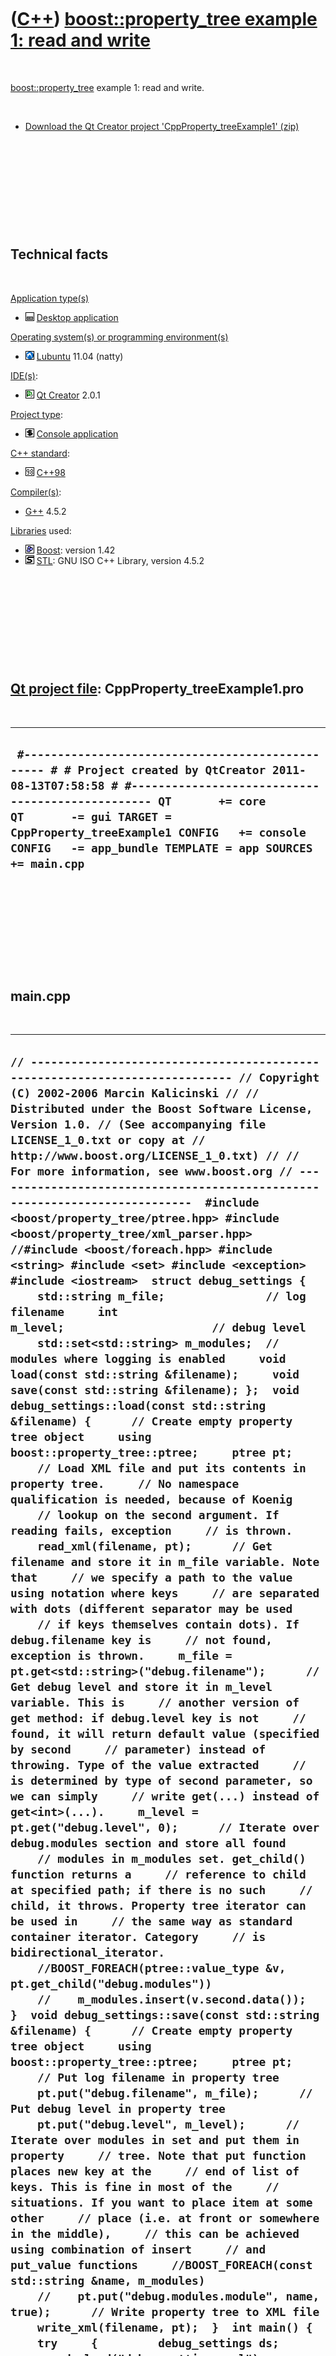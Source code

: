 



 

 

 

 

 

([C++](Cpp.htm)) [boost::property\_tree example 1: read and write](CppProperty_treeExample1.htm)
================================================================================================

 

[boost::property\_tree](CppProperty_tree.htm) example 1: read and write.

 

-   [Download the Qt Creator project
    'CppProperty\_treeExample1' (zip)](CppProperty_treeExample1.zip)

 

 

 

 

 

Technical facts
---------------

 

[Application type(s)](CppApplication.htm)

-   ![Desktop](PicDesktop.png) [Desktop
    application](CppDesktopApplication.htm)

[Operating system(s) or programming environment(s)](CppOs.htm)

-   ![Lubuntu](PicLubuntu.png) [Lubuntu](CppLubuntu.htm) 11.04 (natty)

[IDE(s)](CppIde.htm):

-   ![Qt Creator](PicQtCreator.png) [Qt Creator](CppQtCreator.htm) 2.0.1

[Project type](CppQtProjectType.htm):

-   ![console](PicConsole.png) [Console
    application](CppConsoleApplication.htm)

[C++ standard](CppStandard.htm):

-   ![C++98](PicCpp98.png) [C++98](Cpp98.htm)

[Compiler(s)](CppCompiler.htm):

-   [G++](CppGpp.htm) 4.5.2

[Libraries](CppLibrary.htm) used:

-   ![Boost](PicBoost.png) [Boost](CppBoost.htm): version 1.42
-   ![STL](PicStl.png) [STL](CppStl.htm): GNU ISO C++ Library, version
    4.5.2

 

 

 

 

 

[Qt project file](CppQtProjectFile.htm): CppProperty\_treeExample1.pro
----------------------------------------------------------------------

 

  ------------------------------------------------------------------------------------------------------------------------------------------------------------------------------------------------------------------------------------------------------------------------------------------------------------------
  ` #------------------------------------------------- # # Project created by QtCreator 2011-08-13T07:58:58 # #------------------------------------------------- QT       += core QT       -= gui TARGET = CppProperty_treeExample1 CONFIG   += console CONFIG   -= app_bundle TEMPLATE = app SOURCES += main.cpp`
  ------------------------------------------------------------------------------------------------------------------------------------------------------------------------------------------------------------------------------------------------------------------------------------------------------------------

 

 

 

 

 

main.cpp
--------

 

  ---------------------------------------------------------------------------------------------------------------------------------------------------------------------------------------------------------------------------------------------------------------------------------------------------------------------------------------------------------------------------------------------------------------------------------------------------------------------------------------------------------------------------------------------------------------------------------------------------------------------------------------------------------------------------------------------------------------------------------------------------------------------------------------------------------------------------------------------------------------------------------------------------------------------------------------------------------------------------------------------------------------------------------------------------------------------------------------------------------------------------------------------------------------------------------------------------------------------------------------------------------------------------------------------------------------------------------------------------------------------------------------------------------------------------------------------------------------------------------------------------------------------------------------------------------------------------------------------------------------------------------------------------------------------------------------------------------------------------------------------------------------------------------------------------------------------------------------------------------------------------------------------------------------------------------------------------------------------------------------------------------------------------------------------------------------------------------------------------------------------------------------------------------------------------------------------------------------------------------------------------------------------------------------------------------------------------------------------------------------------------------------------------------------------------------------------------------------------------------------------------------------------------------------------------------------------------------------------------------------------------------------------------------------------------------------------------------------------------------------------------------------------------------------------------------------------------------------------------------------------------------------------------------------------------------------------------------------------------------------------------------------------------------------------------------------------------------------------------------------------------------------------------------------------------------------------------------------------------------------------------------------------------------------------------------------------------------------------------------------------------------------------------------------------------------------------------------------------------------------------------------------------------------------------------------------------------------------------------------------------------------------------------------------------------------------------------------------------------------------------------------------------------------------------------------------------------------------
  ` // ---------------------------------------------------------------------------- // Copyright (C) 2002-2006 Marcin Kalicinski // // Distributed under the Boost Software License, Version 1.0. // (See accompanying file LICENSE_1_0.txt or copy at // http://www.boost.org/LICENSE_1_0.txt) // // For more information, see www.boost.org // ----------------------------------------------------------------------------  #include <boost/property_tree/ptree.hpp> #include <boost/property_tree/xml_parser.hpp> //#include <boost/foreach.hpp> #include <string> #include <set> #include <exception> #include <iostream>  struct debug_settings {     std::string m_file;               // log filename     int m_level;                      // debug level     std::set<std::string> m_modules;  // modules where logging is enabled     void load(const std::string &filename);     void save(const std::string &filename); };  void debug_settings::load(const std::string &filename) {      // Create empty property tree object     using boost::property_tree::ptree;     ptree pt;      // Load XML file and put its contents in property tree.     // No namespace qualification is needed, because of Koenig     // lookup on the second argument. If reading fails, exception     // is thrown.     read_xml(filename, pt);      // Get filename and store it in m_file variable. Note that     // we specify a path to the value using notation where keys     // are separated with dots (different separator may be used     // if keys themselves contain dots). If debug.filename key is     // not found, exception is thrown.     m_file = pt.get<std::string>("debug.filename");      // Get debug level and store it in m_level variable. This is     // another version of get method: if debug.level key is not     // found, it will return default value (specified by second     // parameter) instead of throwing. Type of the value extracted     // is determined by type of second parameter, so we can simply     // write get(...) instead of get<int>(...).     m_level = pt.get("debug.level", 0);      // Iterate over debug.modules section and store all found     // modules in m_modules set. get_child() function returns a     // reference to child at specified path; if there is no such     // child, it throws. Property tree iterator can be used in     // the same way as standard container iterator. Category     // is bidirectional_iterator.     //BOOST_FOREACH(ptree::value_type &v, pt.get_child("debug.modules"))     //    m_modules.insert(v.second.data());  }  void debug_settings::save(const std::string &filename) {      // Create empty property tree object     using boost::property_tree::ptree;     ptree pt;      // Put log filename in property tree     pt.put("debug.filename", m_file);      // Put debug level in property tree     pt.put("debug.level", m_level);      // Iterate over modules in set and put them in property     // tree. Note that put function places new key at the     // end of list of keys. This is fine in most of the     // situations. If you want to place item at some other     // place (i.e. at front or somewhere in the middle),     // this can be achieved using combination of insert     // and put_value functions     //BOOST_FOREACH(const std::string &name, m_modules)     //    pt.put("debug.modules.module", name, true);      // Write property tree to XML file     write_xml(filename, pt);  }  int main() {     try     {         debug_settings ds;         ds.load("debug_settings.xml");         ds.save("debug_settings_out.xml");         std::cout << "Success\n";     }     catch (std::exception &e)     {         std::cout << "Error: " << e.what() << "\n";     }     return 0; } `
  ---------------------------------------------------------------------------------------------------------------------------------------------------------------------------------------------------------------------------------------------------------------------------------------------------------------------------------------------------------------------------------------------------------------------------------------------------------------------------------------------------------------------------------------------------------------------------------------------------------------------------------------------------------------------------------------------------------------------------------------------------------------------------------------------------------------------------------------------------------------------------------------------------------------------------------------------------------------------------------------------------------------------------------------------------------------------------------------------------------------------------------------------------------------------------------------------------------------------------------------------------------------------------------------------------------------------------------------------------------------------------------------------------------------------------------------------------------------------------------------------------------------------------------------------------------------------------------------------------------------------------------------------------------------------------------------------------------------------------------------------------------------------------------------------------------------------------------------------------------------------------------------------------------------------------------------------------------------------------------------------------------------------------------------------------------------------------------------------------------------------------------------------------------------------------------------------------------------------------------------------------------------------------------------------------------------------------------------------------------------------------------------------------------------------------------------------------------------------------------------------------------------------------------------------------------------------------------------------------------------------------------------------------------------------------------------------------------------------------------------------------------------------------------------------------------------------------------------------------------------------------------------------------------------------------------------------------------------------------------------------------------------------------------------------------------------------------------------------------------------------------------------------------------------------------------------------------------------------------------------------------------------------------------------------------------------------------------------------------------------------------------------------------------------------------------------------------------------------------------------------------------------------------------------------------------------------------------------------------------------------------------------------------------------------------------------------------------------------------------------------------------------------------------------------------------------------------------------

 

 

 

 

 





 



